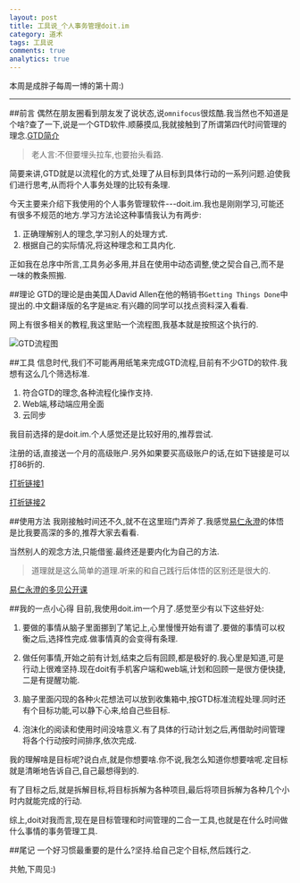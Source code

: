 ```yaml
---
layout: post
title: 工具说_个人事务管理doit.im
category: 道术
tags: 工具说
comments: true
analytics: true
---
```


本周是成胖子每周一博的第十周:)

---

##前言
偶然在朋友圈看到朋友发了说状态,说`omnifocus`很炫酷.我当然也不知道是个啥?查了一下,说是一个GTD软件.顺藤摸瓜,我就接触到了所谓第四代时间管理的理念.[GTD简介](https://en.wikipedia.org/wiki/Getting_Things_Done)

>老人言:不但要埋头拉车,也要抬头看路.

简要来讲,GTD就是以流程化的方式,处理了从目标到具体行动的一系列问题.迫使我们进行思考,从而将个人事务处理的比较有条理.

今天主要来介绍下我使用的个人事务管理软件---doit.im.我也是刚刚学习,可能还有很多不规范的地方.学习方法论这种事情我认为有两步:

1. 正确理解别人的理念,学习别人的处理方式.
2. 根据自己的实际情况,将这种理念和工具内化.

正如我在总序中所言,工具务必多用,并且在使用中动态调整,使之契合自己,而不是一味的教条照搬.

##理论
GTD的理论是由美国人David Allen在他的畅销书`Getting Things Done`中提出的.中文翻译版的名字是`搞定`.有兴趣的同学可以找点资料深入看看.

网上有很多相关的教程,我这里贴一个流程图,我基本就是按照这个执行的.

![GTD流程图](http://www.mlocn.com/wp-content/uploads/2015/01/o_GTD-CN.jpg)

##工具
信息时代,我们不可能再用纸笔来完成GTD流程,目前有不少GTD的软件.我想有这么几个筛选标准.

1. 符合GTD的理念,各种流程化操作支持.
2. Web端,移动端应用全面
3. 云同步

我目前选择的是doit.im.个人感觉还是比较好用的,推荐尝试.

注册的话,直接送一个月的高级账户.另外如果要买高级账户的话,在如下链接是可以打86折的.

[打折链接1](http://blog.hiddenwangcc.com/)

[打折链接2](http://xbeta.info/doitim.htm)

##使用方法
我刚接触时间还不久,就不在这里班门弄斧了.我感觉[易仁永澄](http://blog.hiddenwangcc.com/)的体悟是比我要高深的多的,推荐大家去看看.

当然别人的观念方法,只能借鉴.最终还是要内化为自己的方法.

>道理就是这么简单的道理.听来的和自己践行后体悟的区别还是很大的.

[易仁永澄的多贝公开课](http://www.duobei.com/course/1680163027;JSESSIONID=fd47cc03-205a-44c6-903b-6f4f29b61191)

##我的一点小心得
目前,我使用doit.im一个月了.感觉至少有以下这些好处:
1. 要做的事情从脑子里面挪到了笔记上,心里慢慢开始有谱了.要做的事情可以权衡之后,选择性完成.做事情真的会变得有条理.

2. 做任何事情,开始之前有计划,结束之后有回顾,都是极好的.我心里是知道,可是行动上很难坚持.现在doit有手机客户端和web端,计划和回顾一是很方便快捷,二是有提醒功能.

3. 脑子里面闪现的各种火花想法可以放到收集箱中,按GTD标准流程处理.同时还有个目标功能,可以静下心来,给自己些目标.

4. 泡沫化的阅读和使用时间没啥意义.有了具体的行动计划之后,再借助时间管理将各个行动按时间排序,依次完成.

我的理解啥是目标呢?说白点,就是你想要啥.你不说,我怎么知道你想要啥呢.定目标就是清晰地告诉自己,自己最想得到的.

有了目标之后,就是拆解目标,将目标拆解为各种项目,最后将项目拆解为各种几个小时内就能完成的行动.

综上,doit对我而言,现在是目标管理和时间管理的二合一工具,也就是在什么时间做什么事情的事务管理工具.

##尾记
一个好习惯最重要的是什么?坚持.给自己定个目标,然后践行之.

共勉,下周见:)

